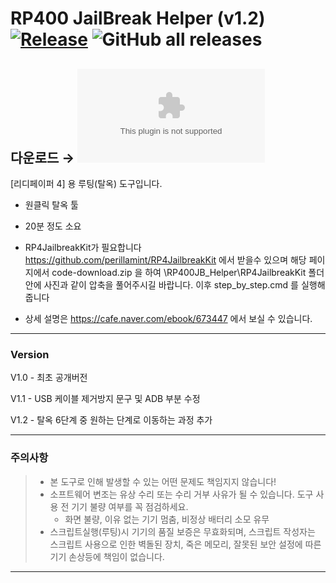 # RP400 JailBreak Helper (v1.2) [![Release][release-badge]][release-target] ![GitHub all releases](https://img.shields.io/github/downloads/sky-ranch/RP400JB_Helper/total)

## **다운로드** → [![Release][release-target-badge]][release-target]

[리디페이퍼 4] 용 루팅(탈옥) 도구입니다.
 - 원클릭 탈옥 툴
 - 20분 정도 소요
 - RP4JailbreakKit가 필요합니다
      https://github.com/perillamint/RP4JailbreakKit 에서 받을수 있으며
      해당 페이지에서 code-download.zip 을 하여
      \RP400JB_Helper\RP4JailbreakKit 폴더 안에 사진과 같이 압축을 풀어주시길 바랍니다.
 이후 step_by_step.cmd 를 실행해줍니다

- 상세 설명은 https://cafe.naver.com/ebook/673447 에서 보실 수 있습니다.
-----
### Version
V1.0 - 최초 공개버전

V1.1 - USB 케이블 제거방지 문구 및 ADB 부분 수정

V1.2 - 탈옥 6단계 중 원하는 단계로 이동하는 과정 추가

-----
### 주의사항
> * 본 도구로 인해 발생할 수 있는 어떤 문제도 책임지지 않습니다!
> * 소프트웨어 변조는 유상 수리 또는 수리 거부 사유가 될 수 있습니다. 도구 사용 전 기기 불량 여부를 꼭 점검하세요.
>   - 화면 불량, 이유 없는 기기 멈춤, 비정상 배터리 소모 유무
> * 스크립트실행(루팅)시 기기의 품질 보증은 무효화되며, 스크립트 작성자는 스크립트 사용으로 인한 벽돌된 장치, 죽은 메모리, 잘못된 보안 설정에 따른 기기 손상등에 책임이 없습니다.


---

[release]:https://github.com/sky-ranch/RP400JB_Helper/releases
[release-badge]:https://img.shields.io/github/release/sky-ranch/RP400JB_Helper
[download-badge]:https://img.shields.io/github/download/sky-ranch/RP400JB_Helper/total
[release-target]:https://github.com/sky-ranch/RP400JB_Helper/releases/tag/v1.2
[release-target-badge]:https://img.shields.io/github.com/sky-ranch/RP400JB_Helper/releases/download/v1.2/RP400JB_Helper.v1.2.zip?style=for-the-badge

[paper_pro-brochure]:https://paper.ridibooks.com/pro/
[detailed_guide]:https://cafe.naver.com/ebook/673447
